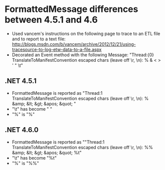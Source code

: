 # FormattedMessage differences between 4.5.1 and 4.6

* Used vancem's instructions on the following page to trace to an ETL file and to report to a text file: http://blogs.msdn.com/b/vancem/archive/2012/12/21/using-tracesource-to-log-etw-data-to-a-file.aspx
* Decorated an Event method with the following Message: "Thread:{0} TranslateToManifestConvention escaped chars (leave off \\r, \\n): % & < > ' \" \t"

## .NET 4.5.1
* FormattedMessage is reported as "Thread:1 TranslateToManifestConvention escaped chars (leave off \r, \n): % &amp;amp; &amp;lt; &amp;gt; &amp;apos; &amp;quot;  "
* "\t" has become " "
* "%"  is "%"

## .NET 4.6.0
* FormattedMessage is reported as ""Thread:1 TranslateToManifestConvention escaped chars (leave off \r, \n): %% &amp;amp; &amp;lt; &amp;gt; &amp;apos; &amp;quot; %t"
* "\t" has become "%t"
* "%"  is "%%"
